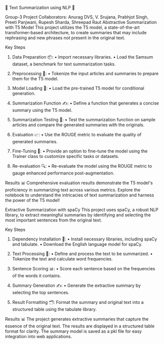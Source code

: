 🌟 Text Summarization using NLP 🌟


Group-3 Project Collaborators:  Anurag DVS, V. Srujana, Prabhjot Singh, Preeti Panjwani, Rupesh Sharda, Shreepad Raut
Abstractive Summarization with T5 Model
This project utilizes the T5 model, a state-of-the-art transformer-based architecture, to create summaries that may include rephrasing and new phrases not present in the original text.

Key Steps
1. Data Preparation 📦:
• Import necessary libraries. • Load the Samsum dataset, a benchmark for text summarization tasks.

2. Preprocessing 🔄:
• Tokenize the input articles and summaries to prepare them for the T5 model.

3. Model Loading 🚀:
• Load the pre-trained T5 model for conditional generation.

4. Summarization Function ✍️:
• Define a function that generates a concise summary using the T5 model.

5. Summarization Testing 🧪:
• Test the summarization function on sample articles and compare the generated summaries with the originals.

5. Evaluation 📈:
• Use the ROUGE metric to evaluate the quality of generated summaries.

6. Fine-Tuning 🔧:
• Provide an option to fine-tune the model using the Trainer class to customize specific tasks or datasets.

7. Re-evaluation 🔍:
• Re-evaluate the model using the ROUGE metric to gauge enhanced performance post-augmentation.

Results
📊 Comprehensive evaluation results demonstrate the T5 model's proficiency in summarizing text across various metrics. Explore the notebook to understand the intricacies of text summarization and harness the power of the T5 model!

Extractive Summarization with spaCy
This project uses spaCy, a robust NLP library, to extract meaningful summaries by identifying and selecting the most important sentences from the original text.

Key Steps
1. Dependency Installation 🔧:
• Install necessary libraries, including spaCy and tabulate. • Download the English language model for spaCy.

2. Text Processing 🔄:
• Define and process the text to be summarized. • Tokenize the text and calculate word frequencies.

3. Sentence Scoring 📊:
• Score each sentence based on the frequencies of the words it contains.

4. Summary Generation ✍️:
• Generate the extractive summary by selecting the top sentences.

5. Result Formatting 🗂️:
Format the summary and original text into a structured table using the tabulate library.

Results
📊 The project generates extractive summaries that capture the essence of the original text. The results are displayed in a structured table format for clarity. The summary model is saved as a pkl file for easy integration into web applications.
